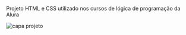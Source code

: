 Projeto HTML e CSS utilizado nos cursos de lógica de programação da Alura

![capa projeto](https://github.com/user-attachments/assets/a631f040-0bfb-43c7-9924-377d9ac235d1)


